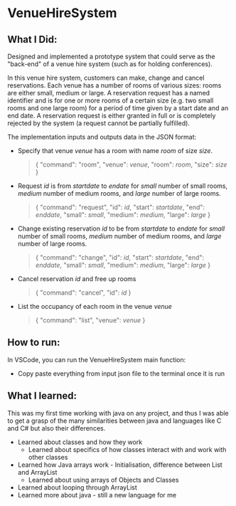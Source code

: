 # VenueHireSystem
## What I Did:
Designed and implemented a prototype system that could serve as the "back-end" of a venue hire system (such as for holding conferences).

In this venue hire system, customers can make, change and cancel reservations. Each venue has a number of rooms of various sizes: rooms are either small, medium or large. A reservation request has a named identifier and is for one or more rooms of a certain size (e.g. two small rooms and one large room) for a period of time given by a start date and an end date. A reservation request is either granted in full or is completely rejected by the system (a request cannot be partially fulfilled).

The implementation inputs and outputs data in the JSON format:

* Specify that venue *venue* has a room with name *room* of size *size*.

    > { "command": "room", "venue": *venue*, "room": *room*, "size": *size* }

* Request *id* is from *startdate* to *endate* for *small* number of small rooms, *medium* number of medium rooms, and *large* number of large rooms.

    > { "command": "request", "id": *id*, "start": *startdate*, "end": *enddate*, "small": *small*, "medium": *medium*, "large": *large* }

* Change existing reservation *id* to be from *startdate* to *endate* for *small* number of small rooms, *medium* number of medium rooms, and *large* number of large rooms.

    > { "command": "change", "id": *id*, "start": *startdate*, "end": *enddate*, "small": *small*, "medium": *medium*, "large": *large* }

* Cancel reservation *id* and free up rooms
    > { "command": "cancel", "id": *id* }

* List the occupancy of each room in the venue *venue*
    > { "command": "list", "venue": *venue* }

## How to run:
In VSCode, you can run the VenueHireSystem main function:
* Copy paste everything from input json file to the terminal once it is run

## What I learned:
This was my first time working with java on any project, and thus I was able to get a grasp of the many similarities between java and languages like C and C# but also their differences.
* Learned about classes and how they work
	* Learned about specifics of how classes interact with and work with other classes
* Learned how Java arrays work - Initialisation, difference between List and ArrayList
	* Learned about using arrays of Objects and Classes
* Learned about looping through ArrayList<Object>
* Learned more about java - still a new language for me
